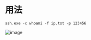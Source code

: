 # 用法
```
ssh.exe -c whoami -f ip.txt -p 123456
```

![image](https://user-images.githubusercontent.com/33044636/206371308-b427e617-5caa-4373-8b8f-148f28f7e9d9.png)
